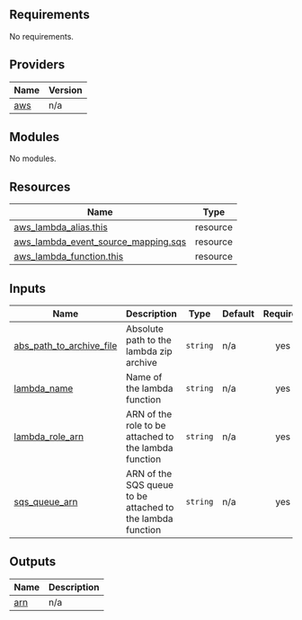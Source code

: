 <!-- BEGIN_TF_DOCS -->
## Requirements

No requirements.

## Providers

| Name | Version |
|------|---------|
| <a name="provider_aws"></a> [aws](#provider\_aws) | n/a |

## Modules

No modules.

## Resources

| Name | Type |
|------|------|
| [aws_lambda_alias.this](https://registry.terraform.io/providers/hashicorp/aws/latest/docs/resources/lambda_alias) | resource |
| [aws_lambda_event_source_mapping.sqs](https://registry.terraform.io/providers/hashicorp/aws/latest/docs/resources/lambda_event_source_mapping) | resource |
| [aws_lambda_function.this](https://registry.terraform.io/providers/hashicorp/aws/latest/docs/resources/lambda_function) | resource |

## Inputs

| Name | Description | Type | Default | Required |
|------|-------------|------|---------|:--------:|
| <a name="input_abs_path_to_archive_file"></a> [abs\_path\_to\_archive\_file](#input\_abs\_path\_to\_archive\_file) | Absolute path to the lambda zip archive | `string` | n/a | yes |
| <a name="input_lambda_name"></a> [lambda\_name](#input\_lambda\_name) | Name of the lambda function | `string` | n/a | yes |
| <a name="input_lambda_role_arn"></a> [lambda\_role\_arn](#input\_lambda\_role\_arn) | ARN of the role to be attached to the lambda function | `string` | n/a | yes |
| <a name="input_sqs_queue_arn"></a> [sqs\_queue\_arn](#input\_sqs\_queue\_arn) | ARN of the SQS queue to be attached to the lambda function | `string` | n/a | yes |

## Outputs

| Name | Description |
|------|-------------|
| <a name="output_arn"></a> [arn](#output\_arn) | n/a |
<!-- END_TF_DOCS -->